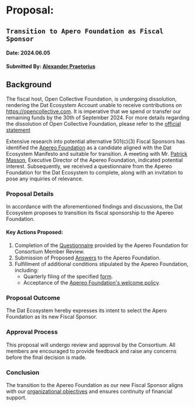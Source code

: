 # Proposal:

## `Transition to Apero Foundation as Fiscal Sponsor`

#### Date: 2024.06.05

#### Submitted By: [Alexander Praetorius](https://github.com/serapath)

## Background

The fiscal host, Open Collective Foundation, is undergoing dissolution,
rendering the Dat Ecosystem Account unable to receive contributions on https://opencollective.com.
It is imperative that we spend or transfer our remaining funds by the 30th of September 2024.
For more details regarding the dissolution of Open Collective Foundation,
please refer to the [official statement](https://blog.opencollective.com/open-collective-official-statement-ocf-dissolution/)

Extensive research into potential alternative 501(c)(3) Fiscal Sponsors has identified
the [Apereo Foundation](https://www.apereo.org/) as a candidate aligned with the Dat Ecosystem Manifesto
and suitable for transition. A meeting with Mr. [Patrick Masson](@massonpj@fosstodon.org), Executive Director of the Apereo Foundation,
indicated potential interest. Subsequently, we received a questionnaire
from the Apereo Foundation for the Dat Ecosystem to complete,
along with an invitation to pose any inquiries of relevance.

### Proposal Details

In accordance with the aforementioned findings and discussions,
the Dat Ecosystem proposes to transition its fiscal sponsorship to the Apereo Foundation.

#### Key Actions Proposed:
1. Completion of the [Questionnaire](./questionaire.pdf) provided by the Apereo Foundation for Consortium Member Review.
2. Submission of Proposed [Answers](./answers.md) to the Apereo Foundation.
3. Fulfillment of additional conditions stipulated by the Apereo Foundation, including:
   * Quarterly filing of the specified [form](https://docs.google.com/forms/d/e/1FAIpQLSfTMOgmpixxvZ31DCxLVjFXY1UT_HQFwOurGmsdz0IAJoI_Ag/viewform).
   * Acceptance of the [Apereo Foundation's welcome policy](https://www.apereo.org/about/governance/welcoming-policy-20).

### Proposal Outcome
The Dat Ecosystem hereby expresses its intent to select the Apero Foundation as its new Fiscal Sponsor.

### Approval Process
This proposal will undergo review and approval by the Consortium.
All members are encouraged to provide feedback and raise any concerns before the final decision is made.

### Conclusion
The transition to the Apereo Foundation as our new Fiscal Sponsor aligns
with our [organizational objectives](https://github.com/dat-ecosystem/organization/blob/13eb30bb4270f3c1d10f2bf4e36f01f636c3e90f/MANIFESTO.md) and ensures continuity of financial support.



